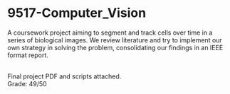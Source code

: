 # 9517-Computer_Vision

A coursework project aiming to segment and track cells over time in a series of biological images.
We review literature and try to implement our own strategy in solving the problem, consolidating our findings in an IEEE format report.

<br/>
Final project PDF and scripts attached.<br/>
Grade: 49/50
